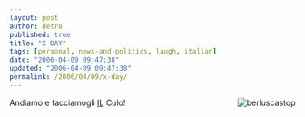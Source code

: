 ```yaml
---
layout: post
author: detro
published: true
title: "X DAY"
tags: [personal, news-and-politics, laugh, italian]
date: "2006-04-09 09:47:38"
updated: "2006-04-09 09:47:38"
permalink: /2006/04/09/x-day/
---
```


<img src="http://www.dominiehosting.com/images/clipart/berlusconi_stop.jpg" alt="berluscastop" align="right" />
Andiamo e facciamogli <a href="http://blog.neminis.org/oggi-e-il-giorno.xhtml">IL</a> Culo!
